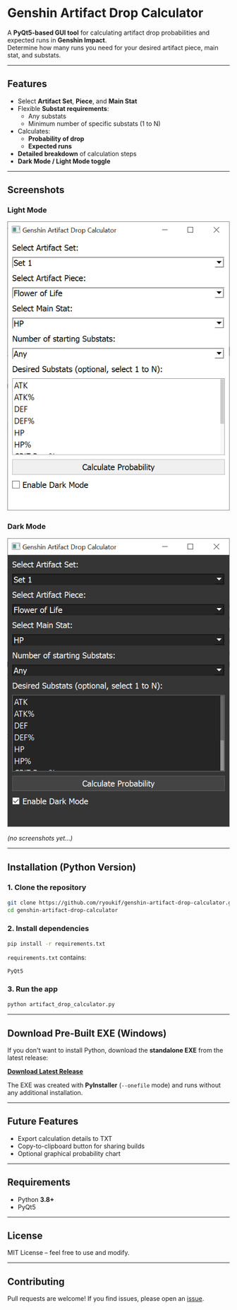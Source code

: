 # Genshin Artifact Drop Calculator

A **PyQt5-based GUI tool** for calculating artifact drop probabilities and expected runs in **Genshin Impact**.  
Determine how many runs you need for your desired artifact piece, main stat, and substats.

---

## Features
- Select **Artifact Set**, **Piece**, and **Main Stat**
- Flexible **Substat requirements**:
  - Any substats
  - Minimum number of specific substats (1 to N)
- Calculates:
  - **Probability of drop**
  - **Expected runs**
- **Detailed breakdown** of calculation steps
- **Dark Mode / Light Mode toggle**

---

## Screenshots
### Light Mode
![Light Mode](screenshots/app_light_mode.png)

### Dark Mode
![Dark Mode](screenshots/app_dark_mode.png)

*(no screenshots yet...)*

---

## Installation (Python Version)
### 1. Clone the repository
```bash
git clone https://github.com/ryoukif/genshin-artifact-drop-calculator.git
cd genshin-artifact-drop-calculator
```

### 2. Install dependencies
```bash
pip install -r requirements.txt
```

`requirements.txt` contains:
```
PyQt5
```

### 3. Run the app
```bash
python artifact_drop_calculator.py
```

---

## Download Pre-Built EXE (Windows)
If you don't want to install Python, download the **standalone EXE** from the latest release:

[**Download Latest Release**](https://github.com/ryoukif/genshin-artifact-drop-calculator/releases/latest)

The EXE was created with **PyInstaller** (`--onefile` mode) and runs without any additional installation.

---


## Future Features
- Export calculation details to TXT
- Copy-to-clipboard button for sharing builds
- Optional graphical probability chart

---

## Requirements
- Python **3.8+**
- PyQt5

---

## License
MIT License – feel free to use and modify.

---

## Contributing
Pull requests are welcome! If you find issues, please open an [issue](https://github.com/ryoukif/genshin-artifact-drop-calculator/issues).
